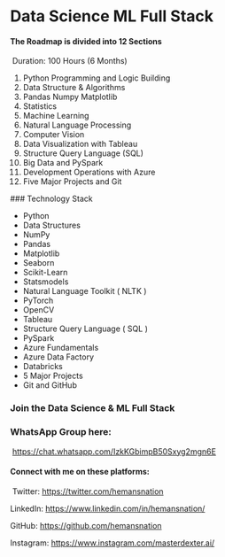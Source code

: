 # Data Science ML Full Stack

#### The‌ ‌Roadmap‌ ‌is‌ ‌divided‌ ‌into‌ ‌12‌ ‌Sections‌ ‌
‌
Duration:‌ ‌100‌ ‌Hours‌ ‌(6 ‌Months)‌ ‌
‌
‌
1. Python‌ ‌Programming‌ ‌and‌ ‌Logic‌ ‌Building‌
2. Data‌ ‌Structure‌ ‌&‌ ‌Algorithms‌
3. Pandas‌ ‌Numpy‌ ‌Matplotlib‌
4. Statistics‌
5. Machine‌ ‌Learning‌
6. Natural‌ ‌Language‌ ‌Processing‌
7. Computer‌ ‌Vision‌‌
8. Data‌ ‌Visualization‌ ‌with‌ ‌Tableau‌
9. Structure‌ ‌Query‌ ‌Language‌ ‌(SQL)‌
10. Big‌ ‌Data‌ ‌and‌ ‌PySpark‌
11. Development‌ ‌Operations‌ ‌with‌ ‌Azure‌
12. Five‌ ‌Major‌ ‌Projects‌ ‌and‌ ‌Git‌ 


‌### Technology‌ ‌Stack‌ ‌
‌
- Python‌
- Data‌ ‌Structures‌
- NumPy‌
- Pandas‌
- Matplotlib‌
- Seaborn‌
- Scikit-Learn‌
- Statsmodels‌
- Natural‌ ‌Language‌ ‌Toolkit‌ ‌(‌ ‌NLTK‌ ‌)‌
- PyTorch‌
- OpenCV‌
- Tableau‌
- Structure‌ ‌Query‌ ‌Language‌ ‌(‌ ‌SQL‌ ‌)‌
- PySpark‌
- Azure‌ ‌Fundamentals‌
- Azure‌ ‌Data‌ ‌Factory‌
- Databricks‌
- 5‌ ‌Major‌ ‌Projects‌
- Git‌ ‌and‌ ‌GitHub‌ ‌


### Join‌ ‌the‌ ‌Data‌ ‌Science‌ ‌&‌ ‌ML‌ ‌Full‌ ‌Stack‌‌ ‌
### WhatsApp‌ ‌Group‌ ‌here:‌ ‌
‌
https://chat.whatsapp.com/IzkKGbimpB50Sxyg2mgn6E‌ ‌
‌
‌
#### Connect‌ ‌with‌ ‌me‌ ‌on‌ ‌these‌ ‌platforms:‌ ‌
‌
Twitter:‌ https://twitter.com/hemansnation‌ 

LinkedIn:‌ https://www.linkedin.com/in/hemansnation/‌ ‌

GitHub:‌ https://github.com/hemansnation‌ 

Instagram:‌ https://www.instagram.com/masterdexter.ai/‌ ‌


